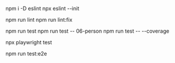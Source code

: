 <!-- CONFING ESLINT -->
npm i -D eslint
npx eslint --init


<!-- ESLINT -->
npm run lint
npm run lint:fix

<!-- UNI-TESTING -->
npm run test
npm run test -- 06-person
npm run test -- --coverage

<!-- test playwright -->
npx playwright test 

<!-- E2E -->
npm run test:e2e